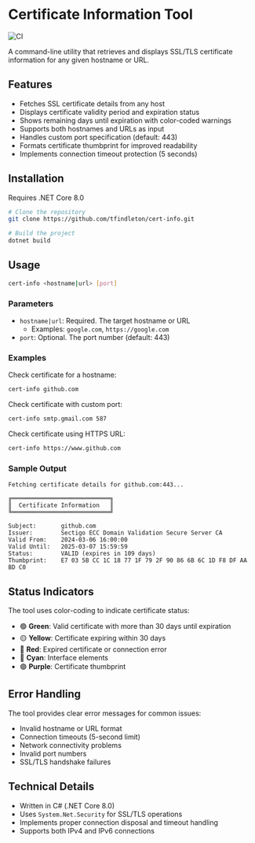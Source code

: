 # Certificate Information Tool

![CI](https://github.com//tfindleton/cert-info/workflows/CI/badge.svg)

A command-line utility that retrieves and displays SSL/TLS certificate information for any given hostname or URL.

## Features

- Fetches SSL certificate details from any host
- Displays certificate validity period and expiration status
- Shows remaining days until expiration with color-coded warnings
- Supports both hostnames and URLs as input
- Handles custom port specification (default: 443)
- Formats certificate thumbprint for improved readability
- Implements connection timeout protection (5 seconds)

## Installation

Requires .NET Core 8.0

```bash
# Clone the repository
git clone https://github.com/tfindleton/cert-info.git

# Build the project
dotnet build
```

## Usage

```bash
cert-info <hostname|url> [port]
```

### Parameters

- `hostname|url`: Required. The target hostname or URL
  - Examples: `google.com`, `https://google.com`
- `port`: Optional. The port number (default: 443)

### Examples

Check certificate for a hostname:
```bash
cert-info github.com
```

Check certificate with custom port:
```bash
cert-info smtp.gmail.com 587
```

Check certificate using HTTPS URL:
```bash
cert-info https://www.github.com
```

### Sample Output

```
Fetching certificate details for github.com:443...

╔════════════════════════════╗
║  Certificate Information   ║
╚════════════════════════════╝

Subject:       github.com
Issuer:        Sectigo ECC Domain Validation Secure Server CA
Valid From:    2024-03-06 16:00:00
Valid Until:   2025-03-07 15:59:59
Status:        VALID (expires in 109 days)
Thumbprint:    E7 03 5B CC 1C 18 77 1F 79 2F 90 86 6B 6C 1D F8 DF AA BD C0
```

## Status Indicators

The tool uses color-coding to indicate certificate status:

- 🟢 **Green**: Valid certificate with more than 30 days until expiration
- 🟡 **Yellow**: Certificate expiring within 30 days
- 🔴 **Red**: Expired certificate or connection error
- 🔵 **Cyan**: Interface elements
- 🟣 **Purple**: Certificate thumbprint

## Error Handling

The tool provides clear error messages for common issues:

- Invalid hostname or URL format
- Connection timeouts (5-second limit)
- Network connectivity problems
- Invalid port numbers
- SSL/TLS handshake failures

## Technical Details

- Written in C# (.NET Core 8.0)
- Uses `System.Net.Security` for SSL/TLS operations
- Implements proper connection disposal and timeout handling
- Supports both IPv4 and IPv6 connections
